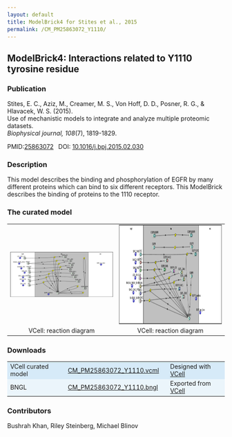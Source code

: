 ```yaml
---
layout: default
title: ModelBrick4 for Stites et al., 2015
permalink: /CM_PM25863072_Y1110/
---
```

## ModelBrick4: Interactions related to Y1110 tyrosine residue

### Publication 

Stites, E. C., Aziz, M., Creamer, M. S., Von Hoff, D. D., Posner, R. G., & Hlavacek, W. S. (2015). <br />
Use of mechanistic models to integrate and analyze multiple proteomic datasets. <br />
<i>Biophysical journal, 108</i>(7), 1819-1829.

 PMID:<a href="https://www.ncbi.nlm.nih.gov/pubmed/25863072">25863072</a>&ensp; 
 DOI: <a href="https://doi.org/10.1016/j.bpj.2015.02.030">10.1016/j.bpj.2015.02.030 </a><br />

### Description
This model describes the binding and phosphorylation of EGFR by many different proteins which can bind to six different receptors. This ModelBrick describes the binding of proteins to the 1110 receptor. 

### The curated model
<center>
 <table> 
 <tr>
  <td align="center" width="400"><a href="https://modelbricks.github.io/images/Vcellimages/Capture_1110_.PNG"><img width="375" align="center" src="/images/Vcellimages/Capture_1110_.PNG"/></a></td>
    <td align="center" width="400"><a href="https://modelbricks.github.io/images/Vcellimages/Capture_1110_other.PNG"><img width="375" align="center" src="/images/Vcellimages/Capture_1110_other.PNG" height="230"/></a></td>
 </tr>
 <tr>
  <td align="center"> VCell: reaction diagram </td>
   <td align="center"> VCell: reaction diagram </td>
   </tr>
 </table>
</center>

### Downloads  
 <center>
 <table>
  <td width="25%" bgcolor="#D6EAF8">VCell curated model </td>
  <td width="40%" bgcolor="#D6EAF8"><a href="/modelbricks/VCML_SBMLfiles/CM_PM25863072_Y1110.vcml">CM_PM25863072_Y1110.vcml</a></td>
  <td width="25%" bgcolor="#D6EAF8"> Designed with <a href="http://vcell.org"> VCell</a></td>
  <tr>
   <td bgcolor="#EBF5FB">BNGL </td>
   <td bgcolor="#EBF5FB"><a href="/modelbricks/VCML_SBMLfiles/CM_PM25863072_Y1110.bngl">CM_PM25863072_Y1110.bngl</a></td>
   <td bgcolor="#EBF5FB"> Exported from <a href="http://vcell.org"> VCell</a></td>
  </tr>
  </table>
</center>

### Contributors
Bushrah Khan, Riley Steinberg, Michael Blinov
